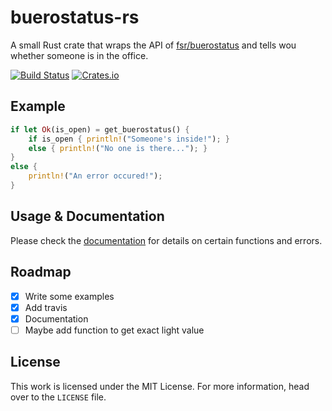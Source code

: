 # buerostatus-rs

A small Rust crate that wraps the API of [fsr/buerostatus](https://github.com/fsr/buerostatus) and tells wou whether someone is in the office.

[![Build Status](https://travis-ci.org/Feliix42/buerostatus-rs.svg?branch=master)](https://travis-ci.org/Feliix42/buerostatus-rs)
[![Crates.io](https://img.shields.io/crates/v/buerostatus.svg)](https://crates.io/crates/buerostatus)

## Example
```rust
if let Ok(is_open) = get_buerostatus() {
    if is_open { println!("Someone's inside!"); }
    else { println!("No one is there..."); }
}
else {
    println!("An error occured!");
}
```
## Usage & Documentation
Please check the [documentation](https://feliix42.github.io/buerostatus-rs/) for details on certain functions and errors.

## Roadmap

- [x] Write some examples
- [x] Add travis
- [x] Documentation
- [ ] Maybe add function to get exact light value

## License

This work is licensed under the MIT License. For more information, head over to the `LICENSE` file.
